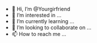 - 👋 Hi, I’m @Yourgirfriend
- 👀 I’m interested in ...
- 🌱 I’m currently learning ...
- 💞️ I’m looking to collaborate on ...
- 📫 How to reach me ...

<!---
Yourgirfriend/Yourgirfriend is a ✨ special ✨ repository because its `README.md` (this file) appears on your GitHub profile.
You can click the Preview link to take a look at your changes.
--->
